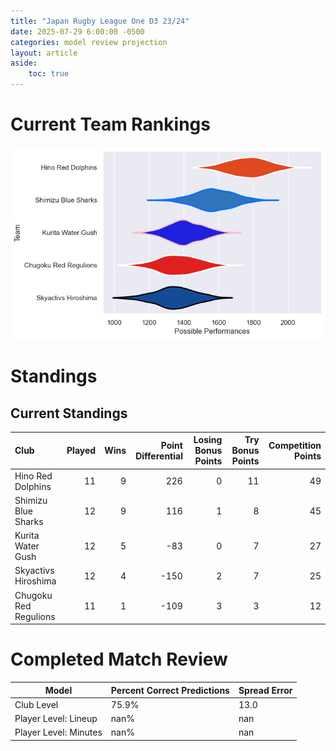 ```yaml
---  
title: "Japan Rugby League One D3 23/24"  
date: 2025-07-29 6:00:00 -0500  
categories: model review projection  
layout: article  
aside:  
    toc: true  
---
```

# Current Team Rankings


![Club Rankings](plots/rankings_Japan_Rugby_League_One_D3_2324.png)
# Standings

## Current Standings


| Club                  |   Played |   Wins |   Point Differential |   Losing Bonus Points |   Try Bonus Points |   Competition Points |
|:----------------------|---------:|-------:|---------------------:|----------------------:|-------------------:|---------------------:|
| Hino Red Dolphins     |       11 |      9 |                  226 |                     0 |                 11 |                   49 |
| Shimizu Blue Sharks   |       12 |      9 |                  116 |                     1 |                  8 |                   45 |
| Kurita Water Gush     |       12 |      5 |                  -83 |                     0 |                  7 |                   27 |
| Skyactivs Hiroshima   |       12 |      4 |                 -150 |                     2 |                  7 |                   25 |
| Chugoku Red Regulions |       11 |      1 |                 -109 |                     3 |                  3 |                   12 |



# Completed Match Review


| Model | Percent Correct Predictions | Spread Error |
| ------ | ------ | ------ |
| Club Level | 75.9% | 13.0 |
| Player Level: Lineup | nan% | nan |
| Player Level: Minutes | nan% | nan |

